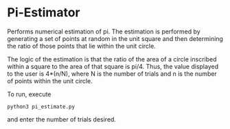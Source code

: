 Pi-Estimator
============

Performs numerical estimation of pi. The estimation is performed by generating a set of points at random in the unit square and then determining the ratio of those points that lie within the unit circle.  

The logic of the estimation is that the ratio of the area of a circle inscribed within a square to the area of that square is pi/4. Thus, the value displayed to the user is 4*(n/N), where N is the number of trials and n is the number of points within the unit circle.  

To run, execute  

    python3 pi_estimate.py

and enter the number of trials desired.
